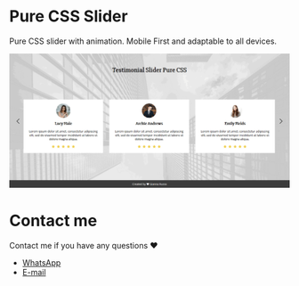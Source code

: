 # Pure CSS Slider
Pure CSS slider with animation. Mobile First and adaptable to all devices.

<img src='img/slider.png'>

# Contact me
Contact me if you have any questions &#x2764;

<ul>
  <li><a href='wa.link/ivynie'>WhatsApp</a></li>
  <li><a href='mailto:gianna.belen.russo@gmail.com'>E-mail</a></li>
</ul>
